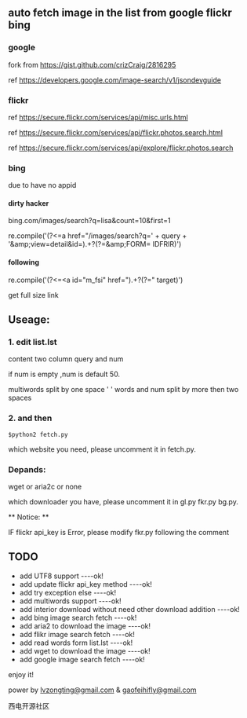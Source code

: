 ## auto fetch image in the list from google flickr bing

### google

fork from https://gist.github.com/crizCraig/2816295

ref https://developers.google.com/image-search/v1/jsondevguide

### flickr

ref https://secure.flickr.com/services/api/misc.urls.html

ref https://secure.flickr.com/services/api/flickr.photos.search.html

ref https://secure.flickr.com/services/api/explore/flickr.photos.search

### bing

due to have no appid

#### dirty hacker

bing.com/images/search?q=lisa&count=10&first=1

re.compile('(?<=a href="/images/search\?q=' + query + '\&amp;view=detail&amp;id=).+?(?=\&amp;FORM=    IDFRIR)')

#### following 

re.compile('(?<=<a id="m_fsi" href=").+?(?=" target)')

get full size link

## Useage:

### 1. edit list.lst

content two column query and num

if num is empty ,num is default 50.

multiwords split by one space ' 
'
words and num split by more then two spaces 

### 2. and then

	$python2 fetch.py

which website you need, please uncomment it in fetch.py.

### Depands:

wget  or  aria2c or none

which downloader you have, please uncomment it in gl.py fkr.py bg.py.

** Notice: **

IF flickr api_key is Error, please modify fkr.py following the comment

## TODO

- add UTF8 support                   ----ok!
- add update flickr api_key method   ----ok!
- add try exception else             ----ok!
- add multiwords support             ----ok!
- add interior download without need other download addition     ----ok!
- add bing image search fetch        ----ok!
- add aria2 to download the image    ----ok!
- add flikr image search fetch       ----ok!
- add read words form list.lst       ----ok!
- add wget to download the image     ----ok!
- add google image search fetch      ----ok!

enjoy it!

power by lvzongting@gmail.com & gaofeihifly@gmail.com

西电开源社区

